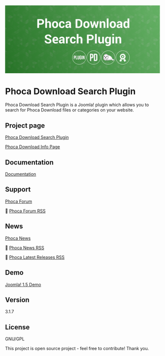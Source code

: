 



![Phoca Download Search Plugin](https://github.com/PhocaCz/PhocaDownloadSearchPlugin/blob/master/phocadownload.png)

# Phoca Download Search Plugin



Phoca Download Search Plugin is a Joomla! plugin which allows you to search for Phoca Download files or categories on your website.



## Project page

[Phoca Download Search Plugin](https://www.phoca.cz/phoca-download-search-plugin)

[Phoca Download Info Page](https://www.phoca.cz/project/phocadownload-joomla-download)



## Documentation

[Documentation](https://www.phoca.cz/documentation/category/66-phoca-download-search-plugin)



## Support

[Phoca Forum](https://www.phoca.cz/forum)

:bell: [Phoca Forum RSS](https://www.phoca.cz/forum/app.php/feed)



## News

[Phoca News](https://www.phoca.cz/news)

:bell: [Phoca News RSS](https://www.phoca.cz/news?format=feed&type=rss)

:bell: [Phoca Latest Releases RSS](https://www.phoca.cz/download/feed/111?format=feed&type=rss)



## Demo

[Joomla! 1.5 Demo](https://www.phoca.cz/demo/)



## Version

3.1.7



## License

GNU/GPL



This project is open source project - feel free to contribute! Thank you.

